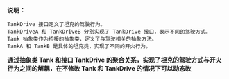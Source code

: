 **说明：**

    TankDrive 接口定义了坦克的驾驶行为。
    TankDriveA 和 TankDriveB 分别实现了 TankDrive 接口，表示不同的驾驶方式。
    Tank 抽象类作为桥接的抽象类，定义了与驾驶相关的抽象方法。
    TankA 和 TankB 是具体的坦克类，实现了不同的开火行为。

**通过抽象类 Tank 和接口 TankDrive 的聚合关系，实现了坦克的驾驶方式与开火行为之间的解耦，在不修改 Tank 和 TankDrive 的情况下可以动态改**